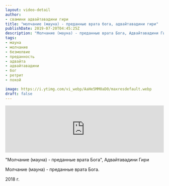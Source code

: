 ```yaml
---
layout: video-detail
author:
- свамини адвайтавадини гири
title: "молчание (мауна) - преданные врата бога, адвайтавадини гири"
publishDate: 2019-07-20T04:45:25Z
description: "Молчание (мауна) - преданные врата Бога, Адвайтавадини Гири  Молчание (мауна) - преданные врата Бога.  2018 г."
tags: 
- мауна
- молчание
- безмолвие
- преданность
- адвайта
- адвайтавадини
- бог
- ретрит
- покой

image: https://i.ytimg.com/vi_webp/AaHe5MM0aD0/maxresdefault.webp
draft: false
---
```


<iframe width="100%" src="https://www.youtube.com/embed/AaHe5MM0aD0" frameborder="0" allowfullscreen=""></iframe> 

 "Молчание (мауна) - преданные врата Бога", Адвайтавадини Гири

 Молчание (мауна) - преданные врата Бога.

 2018 г.

  

 